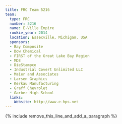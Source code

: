 ```yaml
---
title: FRC Team 5216
team:
  type: FRC
  number: 5216
  name: E-Ville Empire
  rookie_year: 2014
  location: Essexville, Michigan, USA
  sponsors:
  - Bay Composite
  - Dow Chemical
  - FIRST of the Great Lake Bay Region
  - MDE
  - DieStampco
  - Industrial Covert Unlimited LLC
  - Maier and Associates
  - Larsen Graphics
  - Kerkau Manufacturing
  - Graff Chevrolet
  - Garber High School
  links:
    Website: http://www.e-hps.net
---
```


{% include remove_this_line_and_add_a_paragraph %}